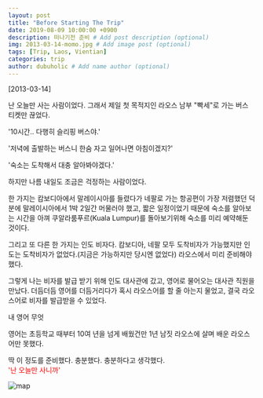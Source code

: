 ```yaml
---
layout: post
title: "Before Starting The Trip"
date: 2019-08-09 10:00:00 +0900
description: 떠나기전 준비 # Add post description (optional)
img: 2013-03-14-momo.jpg # Add image post (optional)
tags: [Trip, Laos, Vientian]
categories: trip
author: dubuholic # Add name author (optional)
---
```



[2013-03-14] 

난 오늘만 사는 사람이었다. 그래서 제일 첫 목적지인 라오스 남부 "빡세"로 가는 버스 티켓만 끊었다.    

'10시간.. 다행히 슬리핑 버스야.'   

'저녁에 출발하는 버스니 한숨 자고 일어나면 아침이겠지?'   

'숙소는 도착해서 대충 알아봐야겠다.'   

하지만 나름 내일도 조금은 걱정하는 사람이었다.   

한 가지는 캄보디아에서 말레이시아를 들렸다가 네팔로 가는 항공편이 가장 저렴했던 덕분에 
말레이시아에서 1박 2일간 머물러야 했고, 짧은 일정이었기 때문에 숙소를 알아보는 시간을 아껴 쿠알라룸푸르(Kuala Lumpur)를 돌아보기위해 숙소를 미리 예약해둔 것이다.  

그리고 또 다른 한 가지는 인도 비자다. 
캄보디아, 네팔 모두 도착비자가 가능했지만 인도는 도착비자가 없었다.(지금은 가능하지만 당시엔 없었다) 라오스에서 미리 준비해야 했다.  

그렇게 나는 비자를 발급 받기 위해 인도 대사관에 갔고, 영어로 물어오는 대사관 직원을 만났다. 
더듬더듬 영어를 더듬거리다가 혹시 라오스어를 할 줄 아는지 물었고, 결국 라오스어로 비자를 발급받을 수 있었다.  

<p class="page-quote">내 영어 무엇</p>

영어는 초등학교 때부터 10여 년을 넘게 배웠건만 1년 남짓 라오스에 살며 배운 라오스어만 못했다.  

딱 이 정도를 준비했다. 충분했다. 충분하다고 생각했다.   
<span style="color:red">\'난 오늘만 사니까\'</span>   


![map]({{site.baseurl}}/assets/img/2013-03-14-cochin.jpg)
